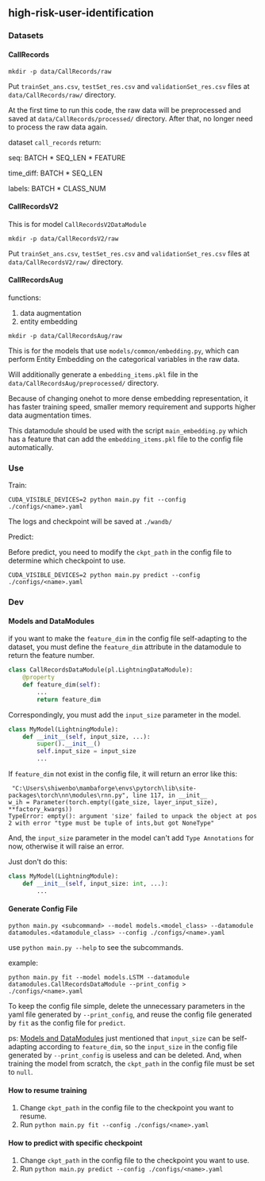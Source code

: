 ## high-risk-user-identification

### Datasets

#### CallRecords

```shell
mkdir -p data/CallRecords/raw
```

Put `trainSet_ans.csv`, `testSet_res.csv` and `validationSet_res.csv` files
at `data/CallRecords/raw/` directory.

At the first time to run this code, the raw data will be preprocessed and saved
at `data/CallRecords/processed/` directory.
After that, no longer need to process the raw data again.

dataset `call_records` return:

seq: BATCH * SEQ_LEN * FEATURE

time_diff: BATCH * SEQ_LEN

labels: BATCH * CLASS_NUM  

#### CallRecordsV2

This is for model `CallRecordsV2DataModule`

```shell
mkdir -p data/CallRecordsV2/raw
```

Put `trainSet_ans.csv`, `testSet_res.csv` and `validationSet_res.csv` files
at `data/CallRecordsV2/raw/` directory.

#### CallRecordsAug

functions:

1. data augmentation
2. entity embedding

```shell
mkdir -p data/CallRecordsAug/raw
```

This is for the models that use `models/common/embedding.py`, which can perform Entity Embedding on the categorical variables in the raw data.

Will additionally generate a `embedding_items.pkl` file in the `data/CallRecordsAug/preprocessed/` directory.

Because of changing onehot to more dense embedding representation, it has faster training speed, smaller memory requirement and supports higher data augmentation times.

This datamodule should be used with the script `main_embedding.py` which has a feature that can add the `embedding_items.pkl` file to the config file automatically.

### Use

Train:

```shell
CUDA_VISIBLE_DEVICES=2 python main.py fit --config ./configs/<name>.yaml
```

The logs and checkpoint will be saved at `./wandb/`

Predict:

Before predict, you need to modify the `ckpt_path` in the config file to determine which checkpoint to use.

```shell
CUDA_VISIBLE_DEVICES=2 python main.py predict --config ./configs/<name>.yaml
```

### Dev

#### Models and DataModules

if you want to make the `feature_dim` in the config file self-adapting to the dataset, you must define the `feature_dim` attribute in the datamodule to return the feature number.

```python
class CallRecordsDataModule(pl.LightningDataModule):
    @property
    def feature_dim(self):
        ...
        return feature_dim
```

Correspondingly, you must add the `input_size` parameter in the model.

```python
class MyModel(LightningModule):
    def __init__(self, input_size, ...):
        super().__init__()
        self.input_size = input_size
        ...
```

If `feature_dim` not exist in the config file, it will return an error like this:

```shell
 "C:\Users\shiwenbo\mambaforge\envs\pytorch\lib\site-packages\torch\nn\modules\rnn.py", line 117, in __init__
w_ih = Parameter(torch.empty((gate_size, layer_input_size), **factory_kwargs))
TypeError: empty(): argument 'size' failed to unpack the object at pos 2 with error "type must be tuple of ints,but got NoneType"
```

And, the `input_size` parameter in the model can't add `Type Annotations` for now, otherwise it will raise an error.

Just don't do this:

```python
class MyModel(LightningModule):
    def __init__(self, input_size: int, ...):
        ...
```

#### Generate Config File

```shell
python main.py <subcommand> --model models.<model_class> --datamodule datamodules.<datamodule_class> --config ./configs/<name>.yaml
```

use `python main.py --help` to see the subcommands.

example:

```shell
python main.py fit --model models.LSTM --datamodule datamodules.CallRecordsDataModule --print_config > ./configs/<name>.yaml
```

To keep the config file simple, delete the unnecessary parameters in the yaml file generated by `--print_config`, and reuse the config file generated by `fit` as the config file for `predict`.

ps: [Models and DataModules](#models-and-datamodules) just mentioned that `input_size` can be self-adapting according to `feature_dim`, so the `input_size` in the config file generated by `--print_config` is useless and can be deleted. And, when training the model from scratch, the `ckpt_path` in the config file must be set to `null`.

#### How to resume training

1. Change `ckpt_path` in the config file to the checkpoint you want to resume.
2. Run `python main.py fit --config ./configs/<name>.yaml`

#### How to predict with specific checkpoint

1. Change `ckpt_path` in the config file to the checkpoint you want to use.
2. Run `python main.py predict --config ./configs/<name>.yaml`
